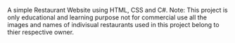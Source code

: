 A simple Restaurant Website using HTML, CSS and C#. 
Note: This project is only educational and learning purpose not for commercial use all the images and names of indivisual restaurants used in this project belong to thier respective owner.
